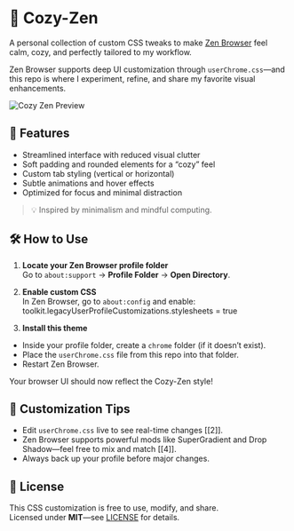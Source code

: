 # 🌿 Cozy-Zen

A personal collection of custom CSS tweaks to make [Zen Browser](https://zen-browser.app/) feel calm, cozy, and perfectly tailored to my workflow.

Zen Browser supports deep UI customization through `userChrome.css`—and this repo is where I experiment, refine, and share my favorite visual enhancements.

![Cozy Zen Preview](preview.png) <!-- Optional: add a screenshot later -->

## 🎨 Features
- Streamlined interface with reduced visual clutter  
- Soft padding and rounded elements for a “cozy” feel  
- Custom tab styling (vertical or horizontal)  
- Subtle animations and hover effects  
- Optimized for focus and minimal distraction  

> 💡 Inspired by minimalism and mindful computing.

## 🛠️ How to Use
1. **Locate your Zen Browser profile folder**  
   Go to `about:support` → **Profile Folder** → **Open Directory**.

2. **Enable custom CSS**  
   In Zen Browser, go to `about:config` and enable:  toolkit.legacyUserProfileCustomizations.stylesheets = true

3. **Install this theme**  
- Inside your profile folder, create a `chrome` folder (if it doesn’t exist).  
- Place the `userChrome.css` file from this repo into that folder.  
- Restart Zen Browser.

Your browser UI should now reflect the Cozy-Zen style!

## 🌱 Customization Tips
- Edit `userChrome.css` live to see real-time changes [[2]].
- Zen Browser supports powerful mods like SuperGradient and Drop Shadow—feel free to mix and match [[4]].
- Always back up your profile before major changes.

## 📜 License
This CSS customization is free to use, modify, and share.  
Licensed under **MIT**—see [LICENSE](LICENSE) for details.

